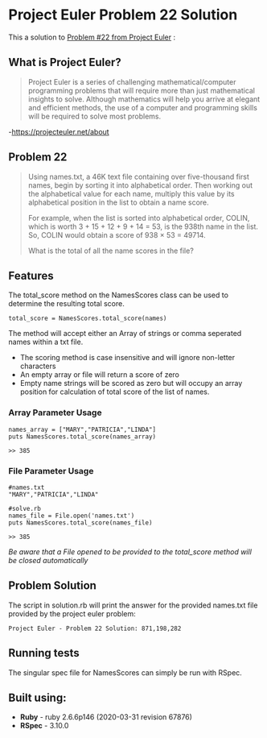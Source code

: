 # Project Euler Problem 22 Solution
This a solution to [Problem #22 from Project Euler](https://projecteuler.net/problem=22) : 

## What is Project Euler?

>Project Euler is a series of challenging mathematical/computer programming problems that will require more than just mathematical insights to solve. Although mathematics will help you arrive at elegant and efficient methods, the use of a computer and programming skills will be required to solve most problems.

-https://projecteuler.net/about

## Problem 22
>Using names.txt, a 46K text file containing over five-thousand first names, begin by sorting it into alphabetical order. Then working out the alphabetical value for each name, multiply this value by its alphabetical position in the list to obtain a name score.
>
>For example, when the list is sorted into alphabetical order, COLIN, which is worth 3 + 15 + 12 + 9 + 14 = 53, is the 938th name in the list. So, COLIN would obtain a score of 938 × 53 = 49714.
>
>What is the total of all the name scores in the file?

## Features
The total_score method on the NamesScores class can be used to determine the resulting total score.
```
total_score = NamesScores.total_score(names)
```
The method will accept either an Array of strings or comma seperated names within a txt file.

- The scoring method is case insensitive and will ignore non-letter characters
- An empty array or file will return a score of zero
- Empty name strings will be scored as zero but will occupy an array position for calculation of total score of the list of names.

### Array Parameter Usage
```
names_array = ["MARY","PATRICIA","LINDA"]
puts NamesScores.total_score(names_array)

>> 385
```
### File Parameter Usage
```
#names.txt
"MARY","PATRICIA","LINDA"

#solve.rb
names_file = File.open('names.txt')
puts NamesScores.total_score(names_file)

>> 385
```
*Be aware that a File opened to be provided to the total_score method will be closed automatically*

## Problem Solution
The script in solution.rb will print the answer for the provided names.txt file provided by the project euler problem:
```
Project Euler - Problem 22 Solution: 871,198,282
```

## Running tests
The singular spec file for NamesScores can simply be run with RSpec.

## Built using:
- **Ruby** - ruby 2.6.6p146 (2020-03-31 revision 67876)
- **RSpec** - 3.10.0
